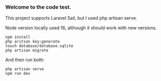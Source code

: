 ### Welcome to the code test.

This project supports Laravel Sail, but I used php artisan serve.

Node version locally used 16, although it should work with new versions.


```
npm install
php aritsan key:generate
touch database/database.sqlite
php artisan migrate
```
And then run both:
```
php artisan serve 
npm run dev
```
